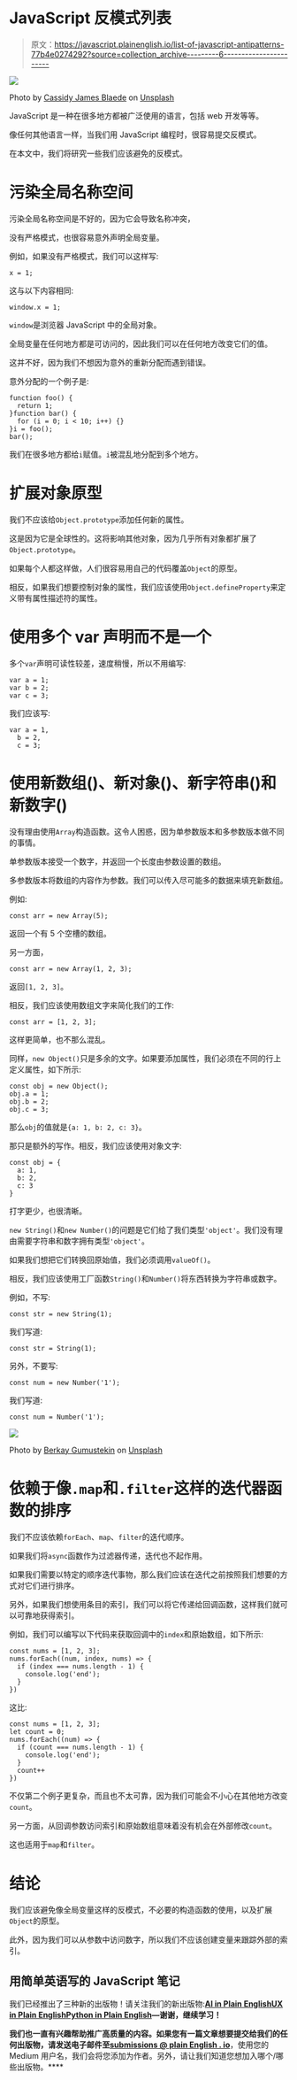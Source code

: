 # JavaScript 反模式列表

> 原文：<https://javascript.plainenglish.io/list-of-javascript-antipatterns-77b4e0274292?source=collection_archive---------6----------------------->

![](img/87aec8b09e7dd6dc78ab8a5f4e6f2735.png)

Photo by [Cassidy James Blaede](https://unsplash.com/@cassidyjames?utm_source=medium&utm_medium=referral) on [Unsplash](https://unsplash.com?utm_source=medium&utm_medium=referral)

JavaScript 是一种在很多地方都被广泛使用的语言，包括 web 开发等等。

像任何其他语言一样，当我们用 JavaScript 编程时，很容易提交反模式。

在本文中，我们将研究一些我们应该避免的反模式。

# 污染全局名称空间

污染全局名称空间是不好的，因为它会导致名称冲突，

没有严格模式，也很容易意外声明全局变量。

例如，如果没有严格模式，我们可以这样写:

```
x = 1;
```

这与以下内容相同:

```
window.x = 1;
```

`window`是浏览器 JavaScript 中的全局对象。

全局变量在任何地方都是可访问的，因此我们可以在任何地方改变它们的值。

这并不好，因为我们不想因为意外的重新分配而遇到错误。

意外分配的一个例子是:

```
function foo() {
  return 1;
}function bar() {
  for (i = 0; i < 10; i++) {}
}i = foo();
bar();
```

我们在很多地方都给`i`赋值。`i`被混乱地分配到多个地方。

# 扩展对象原型

我们不应该给`Object.prototype`添加任何新的属性。

这是因为它是全球性的。这将影响其他对象，因为几乎所有对象都扩展了`Object.prototype`。

如果每个人都这样做，人们很容易用自己的代码覆盖`Object`的原型。

相反，如果我们想要控制对象的属性，我们应该使用`Object.defineProperty`来定义带有属性描述符的属性。

# 使用多个 var 声明而不是一个

多个`var`声明可读性较差，速度稍慢，所以不用编写:

```
var a = 1;
var b = 2;
var c = 3;
```

我们应该写:

```
var a = 1,
  b = 2,
  c = 3;
```

# 使用新数组()、新对象()、新字符串()和新数字()

没有理由使用`Array`构造函数。这令人困惑，因为单参数版本和多参数版本做不同的事情。

单参数版本接受一个数字，并返回一个长度由参数设置的数组。

多参数版本将数组的内容作为参数。我们可以传入尽可能多的数据来填充新数组。

例如:

```
const arr = new Array(5);
```

返回一个有 5 个空槽的数组。

另一方面，

```
const arr = new Array(1, 2, 3);
```

返回`[1, 2, 3]`。

相反，我们应该使用数组文字来简化我们的工作:

```
const arr = [1, 2, 3];
```

这样更简单，也不那么混乱。

同样，`new Object()`只是多余的文字。如果要添加属性，我们必须在不同的行上定义属性，如下所示:

```
const obj = new Object();
obj.a = 1;
obj.b = 2;
obj.c = 3;
```

那么`obj`的值就是`{a: 1, b: 2, c: 3}`。

那只是额外的写作。相反，我们应该使用对象文字:

```
const obj = {
  a: 1,
  b: 2,
  c: 3
}
```

打字更少，也很清晰。

`new String()`和`new Number()`的问题是它们给了我们类型`'object'`。我们没有理由需要字符串和数字拥有类型`'object'`。

如果我们想把它们转换回原始值，我们必须调用`valueOf()`。

相反，我们应该使用工厂函数`String()`和`Number()`将东西转换为字符串或数字。

例如，不写:

```
const str = new String(1);
```

我们写道:

```
const str = String(1);
```

另外，不要写:

```
const num = new Number('1');
```

我们写道:

```
const num = Number('1');
```

![](img/d4ef3903e5045fa1c8a1a11d3254347a.png)

Photo by [Berkay Gumustekin](https://unsplash.com/@berkaygumustekin?utm_source=medium&utm_medium=referral) on [Unsplash](https://unsplash.com?utm_source=medium&utm_medium=referral)

# 依赖于像`.map`和`.filter`这样的迭代器函数的排序

我们不应该依赖`forEach`、`map`、`filter`的迭代顺序。

如果我们将`async`函数作为过滤器传递，迭代也不起作用。

如果我们需要以特定的顺序迭代事物，那么我们应该在迭代之前按照我们想要的方式对它们进行排序。

另外，如果我们想使用条目的索引，我们可以将它传递给回调函数，这样我们就可以可靠地获得索引。

例如，我们可以编写以下代码来获取回调中的`index`和原始数组，如下所示:

```
const nums = [1, 2, 3];
nums.forEach((num, index, nums) => {
  if (index === nums.length - 1) {
    console.log('end');
  }
})
```

这比:

```
const nums = [1, 2, 3];
let count = 0;
nums.forEach((num) => {
  if (count === nums.length - 1) {
    console.log('end');
  }
  count++
})
```

不仅第二个例子更复杂，而且也不太可靠，因为我们可能会不小心在其他地方改变`count`。

另一方面，从回调参数访问索引和原始数组意味着没有机会在外部修改`count`。

这也适用于`map`和`filter`。

# 结论

我们应该避免像全局变量这样的反模式，不必要的构造函数的使用，以及扩展`Object`的原型。

此外，因为我们可以从参数中访问数字，所以我们不应该创建变量来跟踪外部的索引。

## **用简单英语写的 JavaScript 笔记**

我们已经推出了三种新的出版物！请关注我们的新出版物:[**AI in Plain English**](https://medium.com/ai-in-plain-english)[**UX in Plain English**](https://medium.com/ux-in-plain-english)[**Python in Plain English**](https://medium.com/python-in-plain-english)**—谢谢，继续学习！**

**我们也一直有兴趣帮助推广高质量的内容。如果您有一篇文章想要提交给我们的任何出版物，请发送电子邮件至[**submissions @ plain English . io**](mailto:submissions@plainenglish.io)**，使用您的 Medium 用户名，我们会将您添加为作者。另外，请让我们知道您想加入哪个/哪些出版物。****